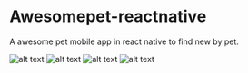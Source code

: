 # Awesomepet-reactnative
A awesome pet mobile app in react native to find new by pet.

![alt text](https://firebasestorage.googleapis.com/v0/b/eshop-8055c.appspot.com/o/Simulator%20Screen%20Shot%20-%20iPhone%2011%20-%202020-12-31%20at%2009.53.40.png?alt=media&token=eb586e29-b37b-4ce7-a5e3-7bae05d7734e)
![alt text](https://firebasestorage.googleapis.com/v0/b/eshop-8055c.appspot.com/o/Simulator%20Screen%20Shot%20-%20iPhone%2011%20-%202021-01-01%20at%2013.16.43.png?alt=media&token=746e4981-1565-4020-b41b-d9755db170bb)
![alt text](https://firebasestorage.googleapis.com/v0/b/eshop-8055c.appspot.com/o/Simulator%20Screen%20Shot%20-%20iPhone%2011%20-%202020-12-31%20at%2009.53.43.png?alt=media&token=d3d5412f-2cce-4718-b406-5c80a7cb9c36)
![alt text](https://firebasestorage.googleapis.com/v0/b/eshop-8055c.appspot.com/o/Simulator%20Screen%20Shot%20-%20iPhone%20SE%20(2nd%20generation)%20-%202021-01-01%20at%2015.08.29.png?alt=media&token=3feed679-0ca3-4639-9568-934242ebad69)
